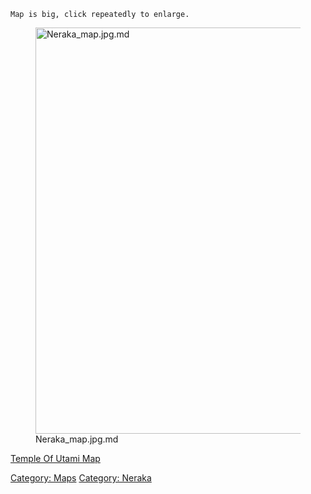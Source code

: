 `Map is big, click repeatedly to enlarge.`

<figure>
<img src="Neraka_map.jpg.md" title="Neraka_map.jpg.md" width="650"
alt="Neraka_map.jpg.md" />
<figcaption aria-hidden="true">Neraka_map.jpg.md</figcaption>
</figure>

[Temple Of Utami Map](Temple_Of_Utami_Map "wikilink")

[Category: Maps](Category:_Maps "wikilink") [Category:
Neraka](Category:_Neraka "wikilink")

